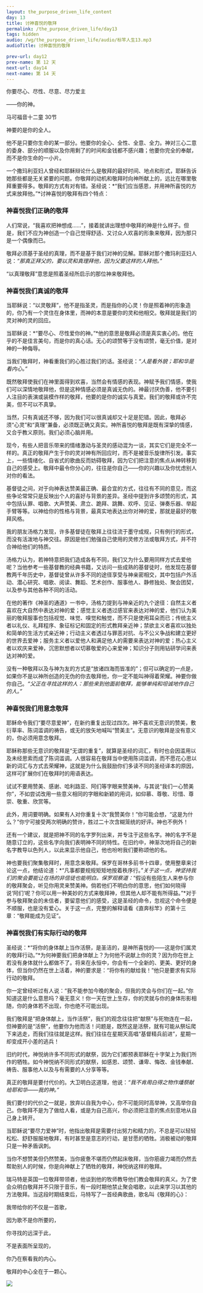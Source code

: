 ```yaml
---
layout: the_purpose_driven_life_content
day: 13
title: 讨神喜悦的敬拜
permalink: /the_purpose_driven_life/day13
tags: hidden
audio: /wg/the_purpose_driven_life/audio/标竿人生13.mp3
audioTitle: 讨神喜悦的敬拜

prev-url: day12
prev-name: 第 12 天
next-url: day14
next-name: 第 14 天
---
```


<div class="center script poem">
<p>你要尽心、尽性、尽意、尽力爱主</p>
<p>——你的神。</p>
<p class="sp-verse">马可福音十二童 30节</p>
</div>


<p class="first">神要的是你的全人。</p>

他不是只要你生命的某一部分。他要你的全心、全性、全意、全力。神对三心二意的委身、部分的顺服以及你用剩了的时间和金钱都不感兴趣；他要你完全的奉献，而不是你生命的一小片。

一个撒玛利亚妇人曾经和耶稣辩论什么是敬拜的最好时间、地点和形式，耶稣告诉她那些都是无关紧要的问题。你敬拜的动机和敬拜时向神所献上的，远比在哪里敬拜重要得多。敬拜的方式有对有错。圣经说：*“我们应当感恩，并用神所喜悦的方式来放拜他。”*讨神喜悦的敬拜有四个特点：

### 神喜悦我们正确的敬拜

人们常说，“我喜欢把神想成……”，接着就讲出理想中敬拜的神是什么样子。但是，我们不应为神创造一个自己觉得舒适、又讨众人欢喜的形象来敬拜，因为那只是一个偶像而已。

敬拜必须基于圣经的真理，而不是基于我们对神的见解。耶稣对那个撒玛利亚妇人说：*“那真正拜父的，要以灵和真理拜他，因为父要这样的人拜他。”*

“以真理敬拜”意思是照着圣经所启示的那位神来敬拜他。

### 神喜悦我们真诚的敬拜

当耶稣说：“以灵敬拜”，他不是指圣灵，而是指你的心灵！你是照着神的形象造的，你乃有一个灵住在身体里，而神的本意是要你的灵和他相交。敬拜就是我们的灵对神的灵的回应。

当耶稣说：*“要尽心、尽性爱你的神。”*他的意思是敬拜必须是真实衷心的。他在乎的不是佳言美句，而是你的真心话。无心的颂赞等于没有颂赞，毫无价值，是对神的一种侮辱。

当我们敬拜时，神看重我们的心胜过我们的话。圣经说：*“人是看外貌；耶和华是看内心。”*

既然敬拜使我们在神里面得到欢喜，当然会有情感的表现。神赋予我们情感，使我们可以深情地敬拜他，但是这种情感必须是真诚无伪的。神最讨厌伪善，他不要引人注目的表演或装模作样的敬拜，他要的是你的诚实与真爱。我们的敬拜或许不完美，但不可以不真挚。

当然，只有真诚还不够，因为我们可以很真诚却又十足是犯错。因此，敬拜必须“心灵”和“真理”兼备，必须既正确又真实。神所喜悦的敬拜是既有深挚的情感，又合乎教义原则。我们必须心脑并用。

现今，有些人把音乐带来的情绪激动与圣灵的感动混为一谈，其实它们是完全不一样的。真正的敬拜产生于你的灵对神有所回应时，而不是被音乐旋律所引发。事实上，一些情绪化、自省式的歌曲反而妨碍敬拜，因为它们把注意的焦点从神转移到自己的感受上。敬拜中最令你分心的，往往是你自己——你的兴趣以及你忧虑别人对你的看法。

基督徒之间，对于向神表达赞美最正确、最合宜的方式，往往有不同的意见，而这些争论常常只是反映出个人的喜好与背景的差异。圣经中提到许多颂赞的形式，其中包括认罪、唱歌、大声赞美、肃立、跪拜、跳舞、欢呼、见证、弹奏乐器、举起手臂等等。以神给你的性格与背景，最真实地表达出你对神的爱，那就是最好的敬拜风格。

我的朋友汤格力发现，许多基督徒在敬拜上往往流于墨守成规，只有例行的形式，而没有活泼地与神交往。原因是他们勉强自己使用的灵修方法或敬拜方式，并不符合神给他们的特质。

汤格力认为，若神特意把我们造成各有不同，我们又为什么要用同样方式去爱他呢？当他参考一些基督教的经典书籍，又访问一些成熟的基督徒时，他发现在基督教两千年历史中，基督徒曾从许多不同的途径享受与神亲密相交，其中包括户外活动、潜心研究、唱歌、阅读、舞蹈、艺术创作、服事他人、静修独处、聚会团契，以及参与其他各种不同的活动。

在他的著作《神圣的通道》一书中，汤格力提到与神亲近的九个途径：自然主义者喜欢在大自然中表达对神的爱；感觉主义者透过感官来表达对神的爱，他们认为美丽的敬拜服事也包括视觉、味觉、嗅觉和触觉，而不只是使用耳朵而已；传统主义者以礼仪、礼拜程序、象征标记和固定的形式教拜亲近神；禁欲主义者喜欢以独处和简单的生活方式亲近神；行动主义者透过与罪恶对抗、与不公义争战和建立更好的世界去爱神；服务主义者以爱他人和满足他人的需要来表达对神的爱；热心主义者以欢庆来爱神，沉思默想者以切慕敬爱的心来爱神；知识分子则用钻研学问来表达对神的爱。

没有一种敬拜以及与神为友的方式是“放诸四海而皆准的”；但可以确定的一点是，如果你不是以神所创造的无伪的你去敬拜他，你一定不能叫神得着荣耀。神要你做你自己。*“父正在寻找这样的人：那些来到他面前敬拜，能够单纯和坦诚地作自己的人。”*

### 神喜悦我们用意念敬拜

耶稣命令我们“要尽意爱神”，在新约重复出现过四次。神不喜欢无意识的赞美，敷衍草率、陈词滥调的祷告，或无的放矢地喊叫“赞美主”。无意识的敬拜是没有意义的，你必须用意念敬拜。

耶稣称那些无意识的敬拜是“无谓的重复”，就算是圣经的词汇，有时也会因滥用以及未经思索而成了陈词滥调。人很容易在敬拜当中使用陈词滥调，而不愿花心思以新的词汇与方式去荣耀神，这就是为什么我鼓励你们多读不同的圣经译本的原因，这样可扩展你们在敬拜时的用语表达。

试试不要用赞美、感谢、哈利路亚、阿们等字眼来赞美神，与其说“我们一心赞美你”，不如尝试改用一些意义相同的字眼和新颖的用词，如仰慕、尊敬、珍惜、尊崇、敬重、欣赏等。

此外，用词要明确。如果有人对你重复十次“我赞美你！”你可能会想，“这是为什么？”你宁可接受两次明确的赞许，胜过二十次含糊笼统的好评。神也不例外！

还有一个建议，就是把神不同的名字罗列出来，并专注于这些名字。神的名字不是随意订立的，这些名字向我们表明神不同的特性。在旧约中，神渐次地将自己的新名字教导以色列人，以此来显示他自己，他也吩咐我们要称颂他的名。

神也要我们聚集敬拜时，用意念来敬拜。保罗在哥林多前书十四章，使用整章来讨论这一点，他结论道：*“凡事都要规规矩矩地按着秩序行。”*关于这一点，神坚持我们的聚会要能让在场的非信徒也能明白。保罗观察道：*“假设有些陌生人来参与你的敬拜聚会，听见你用灵来赞美神。倘若他们不明白你的意思，他们如何晓得说‘阿们’呢？你可以用一种美妙的方式来敬拜神，但其他人却不能有所得益。”*对于参与敬拜聚会的未信者，要留意他们的感受，这是圣经的命令，忽视这个命令便是不顺服，也是没有爱心。关于这一点，完整的解释请看《直奔标竿》的第十三章：“敬拜能成为见证”。

### 神喜悦我们有实际行动的敬拜

圣经说：*“将你的身体献上当作活祭，是圣洁的，是神所喜悦的——这是你们属灵的敬拜行动。”*为何神要我们把身体献上？为何他不说献上你的灵？因为你在世上若没有身体就什么都做不了。将来在永恒中，你会有一个全新的、更美、更好的身体，但当你仍然在世上活着，神的要求是：“将你有的献给我！”他只是要求有实际行动的敬拜。

你一定曾经听过有人说：“我不能参加今晚的聚会，但我的灵会与你们在一起。”你知道这是什么意思吗？毫无意义！你一天在世上生存，你的灵就与你的身体形影相随，你的身体若不出现，你也绝不可能出现。

我们敬拜是“把身体献上，当作活祭”，我们的观念往往把“献祭”与死物连在一起，但神要的是“活祭”，他要你为他而活！问题是，既然这是活祭，就有可能从祭坛爬下来逃走，而我们往往就是这样。我们往往在星期天高唱“基督精兵前进”，星期一却变成开小差的逃兵！

旧约时代，神悦纳许多不同形式的献祭，因为它们都预表耶稣在十字架上为我们所作的牺牲。如今神悦纳不同形式的献祭，如感恩、颂赞、谦卑、悔改、金钱奉献、祷告、服事他人以及与有需要的人分享等等。

真正的敬拜是要付代价的。大卫明白这道理，他说：*“我不肯用白得之物作燔祭献给耶和华——我的神。”*

我们要付的代价之一就是，放弃以自我为中心，你不可能同时高举神，又高举你自己。你敬拜不是为了做给人看，或是为自己高兴，你必须把注意的焦点刻意地从自己身上转开。

当耶稣说“要尽力爱神”时，他指出敬拜是需要付出努力和精力的，不总是可以轻轻松松、舒舒服服地敬拜，有时甚至是意志的行动，是甘愿的牺牲。消极被动的敬拜只是一种矛盾讽刺。

当你不想赞美但仍然赞美，当你疲惫不堪而仍然起床敬拜，当你筋疲力竭而仍然去帮助别人的时候，你是向神献上了牺牲的敬拜，神悦纳这样的敬拜。

瑞马特是英国一位敬拜带领者，他谈到他的牧师教导他们教会敬拜的真义。为了使会众明白敬拜并不只限于音乐，有一段时期他禁止聚会唱歌，以此来学习以其他的方法敬拜。当这段时期结束后，马特写了一首经典歌曲，歌名叫《敬拜的心》：

<div class="center">
<p>我带给你的不仅是一首歌，</p>
<p>因为歌不是你所要的，</p>
<p>你寻找的远深于此，</p>
<p>不是表面所呈现的，</p>
<p>你乃在察看我的内心。</p>
</div>

敬拜的中心全在于一颗心。

<div class="article-img-wrapper">
  <img src="https://typora-1259024198.cos.ap-beijing.myqcloud.com/wg/the_purpose_driven_life/image/day13_card.jpg">
</div>
